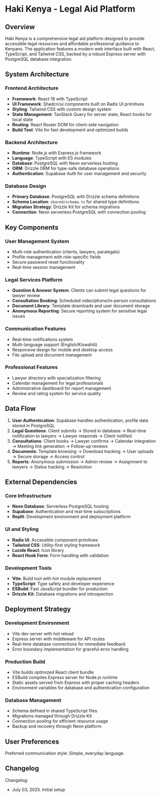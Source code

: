 # Haki Kenya - Legal Aid Platform

## Overview

Haki Kenya is a comprehensive legal aid platform designed to provide accessible legal resources and affordable professional guidance to Kenyans. The application features a modern web interface built with React, TypeScript, and Tailwind CSS, backed by a robust Express server with PostgreSQL database integration.

## System Architecture

### Frontend Architecture
- **Framework**: React 18 with TypeScript
- **UI Framework**: Shadcn/ui components built on Radix UI primitives
- **Styling**: Tailwind CSS with custom design system
- **State Management**: TanStack Query for server state, React hooks for local state
- **Routing**: React Router DOM for client-side navigation
- **Build Tool**: Vite for fast development and optimized builds

### Backend Architecture
- **Runtime**: Node.js with Express.js framework
- **Language**: TypeScript with ES modules
- **Database**: PostgreSQL with Neon serverless hosting
- **ORM**: Drizzle ORM for type-safe database operations
- **Authentication**: Supabase Auth for user management and security

### Database Design
- **Primary Database**: PostgreSQL with Drizzle schema definitions
- **Schema Location**: `shared/schema.ts` for shared type definitions
- **Migration Strategy**: Drizzle Kit for schema migrations
- **Connection**: Neon serverless PostgreSQL with connection pooling

## Key Components

### User Management System
- Multi-role authentication (clients, lawyers, paralegals)
- Profile management with role-specific fields
- Secure password reset functionality
- Real-time session management

### Legal Services Platform
- **Question & Answer System**: Clients can submit legal questions for lawyer review
- **Consultation Booking**: Scheduled video/phone/in-person consultations
- **Document Library**: Template downloads and user document storage
- **Anonymous Reporting**: Secure reporting system for sensitive legal issues

### Communication Features
- Real-time notifications system
- Multi-language support (English/Kiswahili)
- Responsive design for mobile and desktop access
- File upload and document management

### Professional Features
- Lawyer directory with specialization filtering
- Calendar management for legal professionals
- Administrative dashboard for report management
- Review and rating system for service quality

## Data Flow

1. **User Authentication**: Supabase handles authentication, profile data stored in PostgreSQL
2. **Legal Questions**: Client submits → Stored in database → Real-time notification to lawyers → Lawyer responds → Client notified
3. **Consultations**: Client books → Lawyer confirms → Calendar integration → Meeting link generation → Follow-up reviews
4. **Documents**: Template browsing → Download tracking → User uploads → Secure storage → Access control
5. **Reports**: Anonymous submission → Admin review → Assignment to lawyers → Status tracking → Resolution

## External Dependencies

### Core Infrastructure
- **Neon Database**: Serverless PostgreSQL hosting
- **Supabase**: Authentication and real-time subscriptions
- **Replit**: Development environment and deployment platform

### UI and Styling
- **Radix UI**: Accessible component primitives
- **Tailwind CSS**: Utility-first styling framework
- **Lucide React**: Icon library
- **React Hook Form**: Form handling with validation

### Development Tools
- **Vite**: Build tool with hot module replacement
- **TypeScript**: Type safety and developer experience
- **ESBuild**: Fast JavaScript bundler for production
- **Drizzle Kit**: Database migrations and introspection

## Deployment Strategy

### Development Environment
- Vite dev server with hot reload
- Express server with middleware for API routes
- Real-time database connections for immediate feedback
- Error boundary implementation for graceful error handling

### Production Build
- Vite builds optimized React client bundle
- ESBuild compiles Express server for Node.js runtime
- Static assets served from Express with proper caching headers
- Environment variables for database and authentication configuration

### Database Management
- Schema defined in shared TypeScript files
- Migrations managed through Drizzle Kit
- Connection pooling for efficient resource usage
- Backup and recovery through Neon platform

## User Preferences

Preferred communication style: Simple, everyday language.

## Changelog

Changelog:
- July 03, 2025. Initial setup